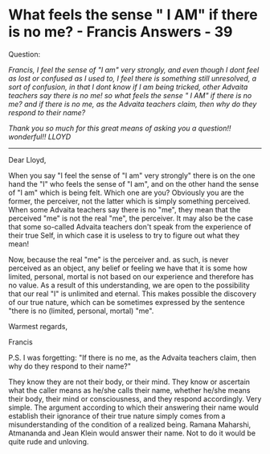 # What feels the sense " I AM" if there is no me? - Francis Answers - 39

Question:

_Francis, I feel the sense of "I am" very strongly, and even though I dont feel as lost or confused as I used to, I feel there is something still unresolved, a sort of confusion, in that I dont know if I am being tricked, other Advaita teachers say there is no me! so what feels the sense " I AM" if there is no me? and if there is no me, as the Advaita teachers claim, then why do they respond to their name?_

_Thank you so much for this great means of asking you a question!! wonderful!! LLOYD_

* * *

Dear Lloyd,

When you say "I feel the sense of "I am" very strongly" there is on the one hand the "I" who feels the sense of "I am", and on the other hand the sense of "I am" which is being felt. Which one are you? Obviously you are the former, the perceiver, not the latter which is simply something perceived. When some Advaita teachers say there is no "me", they mean that the perceived "me" is not the real "me", the perceiver. It may also be the case that some so-called Advaita teachers don't speak from the experience of their true Self, in which case it is useless to try to figure out what they mean!

Now, because the real "me" is the perceiver and. as such, is never perceived as an object, any belief or feeling we have that it is some how limited, personal, mortal is not based on our experience and therefore has no value. As a result of this understanding, we are open to the possibility that our real "I" is unlimited and eternal. This makes possible the discovery of our true nature, which can be sometimes expressed by the sentence "there is no (limited, personal, mortal) "me".

Warmest regards,

Francis

P.S. I was forgetting: "If there is no me, as the Advaita teachers claim, then why do they respond to their name?"

They know they are not their body, or their mind. They know or ascertain what the caller means as he/she calls their name, whether he/she means their body, their mind or consciousness, and they respond accordingly. Very simple. The argument according to which their answering their name would establish their ignorance of their true nature simply comes from a misunderstanding of the condition of a realized being. Ramana Maharshi, Atmananda and Jean Klein would answer their name. Not to do it would be quite rude and unloving.

